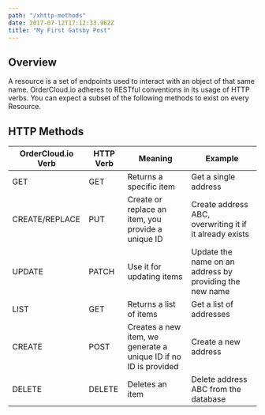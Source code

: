 ```yaml
---
path: "/xhttp-methods"
date: 2017-07-12T17:12:33.962Z
title: "My First Gatsby Post"
---
```


## Overview

A resource is a set of endpoints used to interact with an object of that same name. OrderCloud.io adheres to RESTful conventions in its usage of HTTP verbs. You can expect a subset of the following methods to exist on every Resource.

## HTTP Methods

|OrderCloud.io Verb|HTTP Verb|Meaning|Example|
|---|---|---|---|
|GET|GET|Returns a specific item|Get a single address|
|CREATE/REPLACE|PUT|Create or replace an item, you provide a unique ID|Create address ABC, overwriting it if it already exists|
|UPDATE|PATCH|Use it for updating items|Update the name on an address by providing the new name|
|LIST|GET|Returns a list of items|Get a list of addresses|
|CREATE|POST|Creates a new item, we generate a unique ID if no ID is provided|Create a new address|
|DELETE|DELETE|Deletes an item|Delete address ABC from the database|

<!--- Comments are Fun --->
